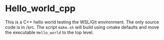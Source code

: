# Hello_world_cpp
This is a C++ hello world testing the WSL/Git environment.
The only source code is in /src.
The script `make.sh` will build using cmake defaults and move the executable `Hello_world` to the top level.
